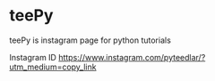 # teePy
teePy is instagram page for python tutorials

Instagram ID https://www.instagram.com/pyteedlar/?utm_medium=copy_link 
